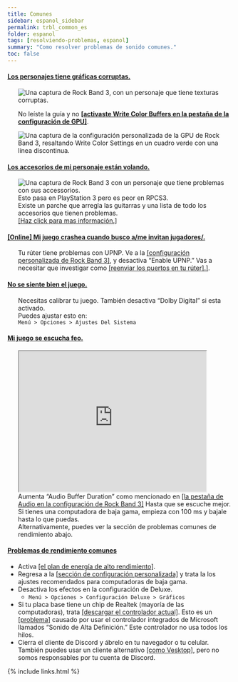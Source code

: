 ```yaml
---
title: Comunes
sidebar: espanol_sidebar
permalink: trbl_common_es
folder: espanol
tags: [resolviendo-problemas, espanol]
summary: "Como resolver problemas de sonido comunes."
toc: false
---
```


<div class="panel-group" id="accordion">
                    <div class="panel panel-default">
                        <div class="panel-heading">
                            <h4 class="panel-title">
                                <a class="noCrossRef accordion-toggle" data-toggle="collapse" data-parent="#accordion" href="#tex-malas">Los personajes tiene gráficas corruptas.</a>
                            </h4>
                        </div>
                        <div id="tex-malas" class="panel-collapse collapse noCrossRef">
                            <div class="panel-body">
<ul><p><img src="https://carlmylo.github.io/docu-rpcs3/images/trbl/common/wcb.png" alt="Una captura de Rock Band 3, con un personaje que tiene texturas corruptas." title="Graphical issues"></p>
<p>No leíste la guía y no <a href="https://carlmylo.github.io/docu-rpcs3/custom_config_gpu_es" target="_blank"><strong>[activaste Write Color Buffers en la pestaña de la configuración de GPU]</strong></a>.</p>
<p><img src="https://carlmylo.github.io/docu-rpcs3/images/trbl/common/wcbon.png" alt="Una captura de la configuración personalizada de la GPU de Rock Band 3, resaltando Write Color Settings en un cuadro verde con una línea discontinua." title="GPU"></p></ul>
                            </div>
                        </div>
                    </div>
                    <!-- /.panel -->
                    <div class="panel panel-default">
                        <div class="panel-heading">
                            <h4 class="panel-title">
                                <a class="noCrossRef accordion-toggle" data-toggle="collapse" data-parent="#accordion" href="#flying-instruments">Los accesorios de mi personaje están volando.</a>
                            </h4>
                        </div>
                        <div id="flying-instruments" class="panel-collapse collapse">
                            <div class="panel-body">
<ul><p><img src="https://carlmylo.github.io/docu-rpcs3/images/trbl/common/flyinst.png" alt="Una captura de Rock Band 3 con un personaje que tiene problemas con sus accessorios."><br>
Esto pasa en PlayStation 3 pero es peor en RPCS3.<br>
Existe un parche que arregla las guitarras y una lista de todo los accesorios que tienen problemas.<br>
<a href="https://carlmylo.github.io/docu-rpcs3/trbl_teleprob_es" target="_blank">[Haz click para mas información.]</a></p></ul>
                            </div>
                        </div>
                    </div>
                    <!-- /.panel -->
                    <div class="panel panel-default">
                        <div class="panel-heading">
                            <h4 class="panel-title">
                                <a class="noCrossRef accordion-toggle" data-toggle="collapse" data-parent="#accordion" href="#online-crasheos-de-puerto">[Online] Mi juego crashea cuando busco a/me invitan jugadores/.</a>
                            </h4>
                        </div>
                        <div id="online-crasheos-de-puerto" class="panel-collapse collapse">
                            <div class="panel-body">
<ul><p>Tu rúter tiene problemas con UPNP. Ve a la <a href="https://carlmylo.github.io/docu-rpcs3/custom_config_net_es" target="_blank">[configuración personalizada de Rock Band 3]</a>, y desactiva “Enable UPNP.” Vas a necesitar que investigar como <a href="https://es.wikihow.com/configurar-el-reenv%C3%ADo-de-puertos-en-un-router" target="_blank">[reenviar los puertos en tu rúter].]</a>.</p></ul>
                            </div>
                        </div>
                    </div>
                    <!-- /.panel -->
                    <div class="panel panel-default">
                        <div class="panel-heading">
                            <h4 class="panel-title">
                                <a class="noCrossRef accordion-toggle" data-toggle="collapse" data-parent="#accordion" href="#se-siente-raro">No se siente bien el juego.</a>
                            </h4>
                        </div>
                        <div id="se-siente-raro" class="panel-collapse collapse">
                            <div class="panel-body">
<ul><p>Necesitas calibrar tu juego. También desactiva “Dolby Digital” si esta activado.<br>
Puedes ajustar esto en:<br>
<code>Menú &gt; Opciones &gt; Ajustes Del Sistema</code></p></ul>
                            </div>
                        </div>
                    </div>
                    <!-- /.panel -->
                    <div class="panel panel-default">
                        <div class="panel-heading">
                            <h4 class="panel-title">
                                <a class="noCrossRef accordion-toggle" data-toggle="collapse" data-parent="#accordion" href="#sonido-feo">Mi juego se escucha feo.</a>
                            </h4>
                        </div>
                        <div id="sonido-feo" class="panel-collapse collapse">
                            <div class="panel-body">
<ul><p><iframe src="https://www.youtube.com/embed/UoCMEQbNThs" width="420" height="315">&#10;</iframe><br> 
Aumenta “Audio Buffer Duration” como mencionado en <a href="https://carlmylo.github.io/docu-rpcs3/custom_config_aud_es" target="_blank">[la pestaña de Audio en la configuración de Rock Band 3]</a> Hasta que se escuche mejor. Si tienes una computadora de baja gama, empieza con 100 ms y bajale hasta lo que puedas.<br>
Alternativamente, puedes ver la sección de problemas comunes de rendimiento abajo.</p></ul>
                            </div></div></div>
                    <!-- /.panel -->
                    <div class="panel panel-default">
                        <div class="panel-heading">
                            <h4 class="panel-title">
                                <a class="noCrossRef accordion-toggle" data-toggle="collapse" data-parent="#accordion" href="#mal-rendimiento">Problemas de rendimiento comunes</a>
                            </h4>
                        </div>
                        <div id="mal-rendimiento" class="panel-collapse collapse">
                            <div class="panel-body">
<ul>
<li>Activa <a href="https://help.ableton.com/hc/es/articles/115000211304-Utilizar-el-plan-de-energ%C3%ADa-de-alto-rendimiento-Windows" target="_blank">[el plan de energía de alto rendimiento]</a>.</li>
<li>Regresa a la <a href="https://carlmylo.github.io/docu-rpcs3/custom_config_es#configuraci%C3%B3n-personalizada" target="_blank">[sección de configuración personalizada]</a> y trata la los ajustes recomendados para computadoras de baja gama.</li>
<li>Desactiva los efectos en la configuración de Deluxe.
<ul>
<li><code>Menú &gt; Opciones &gt; Configuración Deluxe &gt; Gráficos</code></li>
</ul>
</li>
<li>Si tu placa base tiene un chip de Realtek (mayoría de las computadoras), trata <a href="https://www.realtek.com/Download/List?cate_id=593&menu_id=298" target="_blank">[descargar el controlador actual]</a>. Esto es un <a href="https://github.com/RPCS3/rpcs3/issues/14648" target="_blank">[problema]</a> causado por usar el controlador integrados de Microsoft llamados “Sonido de Alta Definición.” Este controlador no usa todos los hilos.</li>
<li>Cierra el cliente de Discord y ábrelo en tu navegador o tu celular. También puedes usar un cliente alternativo <a href="https://github.com/Vencord/Vesktop" target="_blank">[como Vesktop]</a>, pero no somos responsables por tu cuenta de Discord.</li></ul>
                            </div>
                        </div>
                    </div>
                    <!-- /.panel -->
</div>
<!-- /.panel-group -->

{% include links.html %}